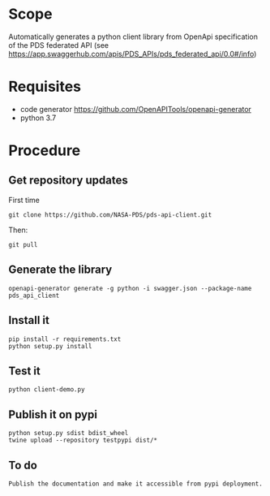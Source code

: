 
# Scope

Automatically generates a python client library from OpenApi specification of the PDS federated API (see https://app.swaggerhub.com/apis/PDS_APIs/pds_federated_api/0.0#/info) 

# Requisites

  - code generator https://github.com/OpenAPITools/openapi-generator
  - python 3.7
  
# Procedure

## Get repository updates

First time

    git clone https://github.com/NASA-PDS/pds-api-client.git

Then:

    git pull    


## Generate the library

    openapi-generator generate -g python -i swagger.json --package-name pds_api_client
  
  
## Install it
    
    pip install -r requirements.txt
    python setup.py install
    
## Test it

    python client-demo.py
    
## Publish it on pypi

    python setup.py sdist bdist_wheel
    twine upload --repository testpypi dist/*
    
## To do 

    Publish the documentation and make it accessible from pypi deployment.
    
    
    
    
    
    
    